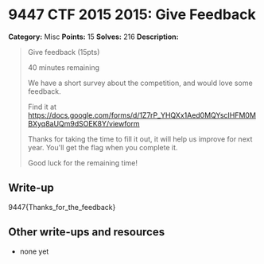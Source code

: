 # 9447 CTF 2015 2015: Give Feedback

**Category:** Misc
**Points:** 15
**Solves:** 216
**Description:**

> Give feedback (15pts)
> 
>  40 minutes remaining
> 
>  We have a short survey about the competition, and would love some feedback.
> 
>  Find it at <https://docs.google.com/forms/d/1Z7rP_YHQXx1Aed0MQYscIHFM0MBXyq8aUQm9dSOEK8Y/viewform>
> 
>  Thanks for taking the time to fill it out, it will help us improve for next year. You'll get the flag when you complete it.
> 
>  Good luck for the remaining time!
> 


## Write-up

9447{Thanks_for_the_feedback}

## Other write-ups and resources

* none yet
